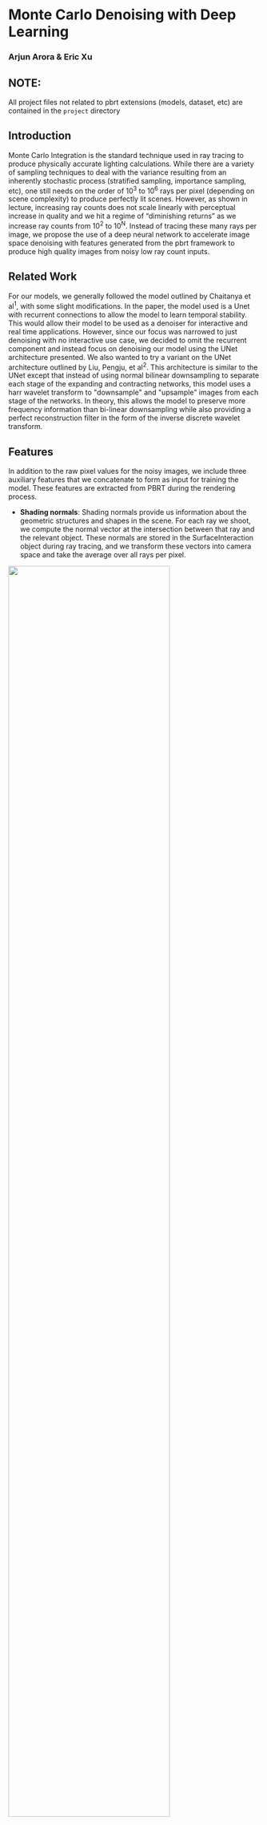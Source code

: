# Monte Carlo Denoising with Deep Learning
### Arjun Arora & Eric Xu

## NOTE: 
All project files not related to pbrt extensions (models, dataset, etc) are contained in the `project` directory 

## Introduction
Monte Carlo Integration is the standard technique used in ray tracing to produce physically accurate lighting calculations. While there are a variety of sampling techniques to deal with the variance resulting from an inherently stochastic process (stratified sampling, importance sampling, etc), one still needs on the order of 10<sup>3</sup> to 10<sup>6</sup> rays per pixel (depending on scene complexity) to produce perfectly lit scenes. However, as shown in lecture, increasing ray counts does not scale linearly with perceptual increase in quality and we hit a regime of “diminishing returns” as we increase ray counts from 10<sup>2</sup> to 10<sup>N</sup>. Instead of tracing these many rays per image, we propose the use of a deep neural network to accelerate image space denoising with features generated from the pbrt framework to produce high quality images from noisy low ray count inputs.

## Related Work
For our models, we generally followed the model outlined by Chaitanya et al<sup>1</sup>, with some slight modifications. In the paper, the model used is a Unet with recurrent connections to allow the model to learn temporal stability. This would allow their model to be used as a denoiser for interactive and real time applications. However, since our focus was narrowed to just denoising with no interactive use case, we decided to omit the recurrent component and instead focus on denoising our model using the UNet architecture presented. We also wanted to try a variant on the UNet architecture outlined by Liu, Pengju, et al<sup>2</sup>. This architecture is similar to the UNet except that instead of using normal bilinear downsampling to separate each stage of the expanding and contracting networks, this model uses a harr wavelet transform to "downsample" and "upsample" images from each stage of the networks. In theory, this allows the model to preserve more frequency information than bi-linear downsampling while also providing a perfect reconstruction filter in the form of the inverse discrete wavelet transform. 

## Features
In addition to the raw pixel values for the noisy images, we include three auxiliary features that we concatenate to form as input for training the model. These features are extracted from PBRT during the rendering process. 

* **Shading normals**: Shading normals provide us information about the geometric structures and shapes in the scene. For each ray we shoot, we compute the normal vector at the intersection between that ray and the relevant object. These normals are stored in the SurfaceInteraction object during ray tracing, and we transform these vectors into camera space and take the average over all rays per pixel. 

<img src="http://graphics.stanford.edu/courses/cs348b-19-spring-content/article_images/226_.jpg" width="80%">

* **Depth map**: For each pixel, we also compute the average depth of the intersection points between the ray and the object. Here, depth refers to the z-coordinate of the intersection point in camera space. As a result, we compute the depth map by extracting the intersection point and transforming it into camera space before saving the z-coordinate. 

<img src="http://graphics.stanford.edu/courses/cs348b-19-spring-content/article_images/226_1.jpg" width="80%">

* **Albedo**: Albedo is the proportion of the incident light reflected by a surface, and is arguably the most important feature for denoising images. We obtain the albedo for each pixel by examining the BSDF object in the SurfaceInteraction. We then calculate the albedo by sampling in ten random coordinates in [0, 1]<sup>2</sup> and using monte carlo integration to estimate the rho value.

<img src="http://graphics.stanford.edu/courses/cs348b-19-spring-content/article_images/226_2.jpg" width="80%">

Overall, the we have six additional channels of features for training (two shading normal channels, one depth channel, and three albedo channels). Including the original raw pixels of the noisy image, our final input shape for training is (height of image, width of image, 9 channels). 

## Preprocessing Step
Before training, we perform a couple of preprocessing steps to help the model learn. First, PBRT saves the rendered images as .exr files which are in high dynamic range (HDR) space, but models generally learn better when the pixel values are in low dynamic range (LDR) space. As a result, we tone map the noisy image, reference image, and albedo features by raising the values to the power of 0.2. This tone map transformation is also utilized in Chaitanya et al<sup>1</sup>. Furthermore, we divide the noisy image pixels by the albedo values to obtain the effective irradiance. Thus in order to generate the final output, we multiply the resulting model logits by the albedo. 

## Image Generation and Dataset
We use the contemporary-bathroom and villa-daylight scenes from pbrt-v3-scenes<sup>3</sup> as our training and validation set. To generate the images, we write a script that perturbs the camera position and angle to capture various shots of the scene. The noisy images are generated with 64 samples per pixel and the target reference images are generated with 4096 samples per pixel. 

<img src="http://graphics.stanford.edu/courses/cs348b-19-spring-content/article_images/226_9.jpg" width="80%">

In total, we obtain 150 training images and 37 validation images (87 scenes from contemporary-bathroom and 100 scenes from villa-daylight). We further augment our dataset by sampling eight 128 x 128 patches from each image. This gives us 1200 training patches and 296 validation patches in all.
Finally, we test our denoiser on the sportscar scene (also drawn from pbrt-v3-scenes<sup>3</sup>), which has a completely different distribution than the training and validation inputs. 

<img src="http://graphics.stanford.edu/courses/cs348b-19-spring-content/article_images/226_10.jpg" width="80%">

## Approach
### UNet + Multiwavelet model

<img src = "http://graphics.stanford.edu/courses/cs348b-19-spring-content/article_images/226_14.jpg" width="80%">

* The Unet model we used has five stages for both the expanding and contracting network. Each stage has two 2-dimensional convolution layers followed by a ReLU activation. Following these convolutions is a 2x downsampling layer or 2x upsampling layer for the contracting and expanding network respectively. Each convolution has a 3x3 spatial kernel with a stride of 1 and a padding of 1. The last expanding and first contracting stage both use 32 filters per convolution layer with each successively deeper stage using 32 more filters than the previous layer. This means that with the 5 stage design we have, our final layer had 160 filters.

* The multiwavelet model follows quite closely to the above unet model with one major difference in the down and upsampling layers. The downsampling layers are replaced with a discrete wavelet transform. The DWT creates 4 output transforms corresponding to 1 low pass image, 2 bandpass, and 1 high pass image, all half the size of the input spatial dimensions. These images are then stacked along the channel dimensions and passed through the convolutions of the next contracting stage. The upsampling layers are also in turn replaced with the inverse discrete wavelet transform. This layer produces an output that has one-fourth the channel dimension but 2x the spatial dimensions. Each output of this inverse filter is then passed to the successive expanding stage.

### SmoothL1Loss
We also experimented with using a Smooth L1 Loss rather than the standard L1 loss used in Chaitanya et al<sup>1</sup>. This loss follows the following formula: 

<img src="http://graphics.stanford.edu/courses/cs348b-19-spring-content/article_images/226_4.jpg" width="20%">

<img src="http://graphics.stanford.edu/courses/cs348b-19-spring-content/article_images/226_5.jpg" width="30%">

This loss function essentially acts as L1 loss as long as pixel loss remains above 1 and essentially less sensitive to outliers than L2 loss.
However, as loss per pixel goes below 1, the loss function changes to an L2 loss metric to less heavily penalize outliers and focus on how the overall image looks. We theorized this would also help improve generalizability as loss got very small; however, we found normal L1 loss to work better empirically. 

## Results
We train both the UNet model and the Multiwavelet model for 500 epochs with a batch size of 64. Both models begin with a learning rate of 0.001 and operate under a scheduler that decreases the learning rate by a factor of 10 every ten epochs of stagnant validation loss (threshold for significant change = 1e-4). In total, the training time for the UNet model is 176 minutes while the training time for the Multiwavelet model is 158 minutes. 

The table below records relevant metrics for the two models with the best parameters according to the validation set:

|              |  RMSE  |  PSNR  |  SSIM |
|:------------:|:------:|:------:|:-----:|
|     UNet     | 0.0262 | 31.695 | 0.804 |
| Multiwavelet | 0.0367 | 28.722 | 0.760 |

As we see above, the UNet model performs better than the Multiwavelet model across all three metrics. Therefore, we proceed with the UNet model as the primary denoiser for the rest of the analysis. Below are training and validation plots of L1 loss and the three metrics across the epochs:
<img src="http://graphics.stanford.edu/courses/cs348b-19-spring-content/article_images/226_6.jpg" width="80%">

Overall, we found the the execution time for actually denoising an image with the UNet is around 0.1 seconds, and this scales linearly with the number of pixels in the image. For the contemporary-bathroom scene (which is part of the training and validation distribution), we obtain the following denoised image:

<img src="http://graphics.stanford.edu/courses/cs348b-19-spring-content/article_images/226_7.jpg" width="80%">

The image has a RMSE of 0.0279, PSNR of 31.07, and SSIM of 0.931. This bathroom scene shows the ability of the model to perform well on data within the train/validation distribution of scenes. Here we see that most of the texture detail is preserved, surprisingly even in the reflection of the mirror (though there is some noise). We also see that most of the medium and high frequency noise has been removed completely, leaving only a couple areas of low frequency splotches left, particularly around the cords of the lights. Overall, this result shows the validity of UNet architectures for denoising monte carlo integrated images.

Finally, running the model on the sportscar test image, we achieve the following denoised image:

<img src="http://graphics.stanford.edu/courses/cs348b-19-spring-content/article_images/226_11.jpg" width="80%">

The image has a RMSE of 0.0259, PSNR of 31.736, and SSIM of 0.938. Because this image is outside the distribution of images that make up our training and validation set, the results are qualitatively worse than the bathroom image, even if the evaluation metrics seem close to the bathroom results. While we see most of the noise is gone, the reconstruction results on the highlights of the car leave some room to be desired. The highlights on the hood of the car seemed to be somewhat brown, clearly not matching the red color of the car. As well, there is some meedium frequency noise on the door of the car as well as some on the wheels. This indicates that while our model performs very well within the distribution of the villa and bathroom scenes, it may have overfit slightly to that distribution. Moving forward, having a larger sample of scenes and perhaps some more regularization procedures would produce better results on a test image.

<img src="http://graphics.stanford.edu/courses/cs348b-19-spring-content/article_images/226_12.jpg" width="80%">

As a comparison, we also denoised the 64 sample sportscar using Intel Open Image Denoise, and it received an RMSE of 0.00936, PSNR of 40.576, and SSIM of 0.920. Below shows the reconstructed image for reference. 

<img src="http://graphics.stanford.edu/courses/cs348b-19-spring-content/article_images/226_13.jpg" width="80%">

## Distribution of Work
We worked together on the PBRT code to generate and extract the features from the noisy image during rendering. Eric handled the data collection by writing scripts to generate different shots of the scene, and Arjun coded the model architecture and the training pipeline. Both of us worked together on running the final model and producing the denoised output. 

## Problems Encountered
The majority of the problems we faced were in extracting the features we needed from pbrt as well as fine-tuning our model to facilitate training. 

Initially we had some difficulty determining how to extract the bsdf as well as the image space normals. To do so, we had to hack the pbrt integrator Li function to return the surface intersection so we could extract that information ourselves. Moreover, we had to add on the surface Intersection class to also have a depth parameter so we could save z depth. We also had issues when averaging various different features like albedo and depth across the input samples. Initially, we weren’t handling the cases where a ray did not intersect with a scene because we assumed most rays would have to intersect our scene as most of them were indoors. However, there were cases where we didn’t intersect with the scene and with default values for some of our features (like albedo = Spectrum(0.0) and depth = 0), we ended up systematically underestimating albedo and depth.

Our models also gave us trouble in the beginning. Initially our models refused to train and produced very mediocre outputs even after 100 or so epochs. Brennan was a great help here in debugging our training and model scripts. One of our major problems was that because we were extracting our features raw from pbrt, they were all in high dynamic range space, which is very difficult for learning algorithms to learn on with L1 loss. Moreover, our initial architecture included batchnorm layers which have been shown to not work well in the monte carlo denoising space. This is due to the small batch size normally used, meaning the statistics calculated per batch are generally very noisy estimates of the training distribution and can harm training. Our model architectures were also overparameterized with too many parameters in the lower stages of the model rather than the upper stages. By balancing and reducing the filters per dimension we were able to produce even better results. Finally, we were initially training with 64 x 64 patches which, for training images of 1000 x 1000 or larger, are too small of a spatial extent to learn the texture detail of most scenes. By increasing our patch size to 128 x 128 we were able to incorporate a larger spatial extent into our model, drastically improving texture reconstruction. 

Link to code: https://github.com/Arjun-Arora/CS348B_project

### References
1. Chaitanya, Chakravarty R. Alla, et al. "Interactive reconstruction of Monte Carlo image sequences using a recurrent denoising autoencoder." ACM Transactions on Graphics (TOG) 36.4 (2017): 98.

2. Liu, Pengju, et al. "Multi-level wavelet-CNN for image restoration." Proceedings of the IEEE Conference on Computer Vision and Pattern Recognition Workshops. 2018.

3. Scenes for pbrt-v3: https://pbrt.org/scenes-v3.html

4. The implementation of the pure wavelet layer can be found here: https://github.com/fbcotter/pytorch_wavelets
